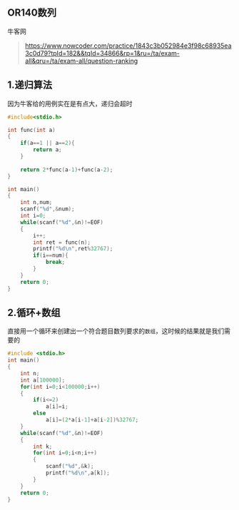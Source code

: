 ## OR140数列

牛客网

>https://www.nowcoder.com/practice/1843c3b052984e3f98c68935ea3c0d79?tpId=182&&tqId=34866&rp=1&ru=/ta/exam-all&qru=/ta/exam-all/question-ranking

## 1.递归算法
因为牛客给的用例实在是有点大，递归会超时
```c
#include<stdio.h>

int func(int a)
{
    if(a==1 || a==2){
        return a;
    }
    
    return 2*func(a-1)+func(a-2);
}

int main()
{
    int n,num;
    scanf("%d",&num);
    int i=0;
    while(scanf("%d",&n)!=EOF)
    {
        i++;
        int ret = func(n);
        printf("%d\n",ret%32767);
        if(i==num){
            break;
        }
    }
    return 0;
}
```

## 2.循环+数组

直接用一个循环来创建出一个符合题目数列要求的`数组`，这时候的结果就是我们需要的

```c
#include <stdio.h>
int main()
{
    int n;
    int a[100000];
    for(int i=0;i<100000;i++)
    {
        if(i<=2)
            a[i]=i;
        else
            a[i]=(2*a[i-1]+a[i-2])%32767;
    }
    while(scanf("%d",&n)!=EOF)
    {
        int k;
        for(int i=0;i<n;i++)
        {
            scanf("%d",&k);
            printf("%d\n",a[k]);
        }
    }
    return 0;
}
```
